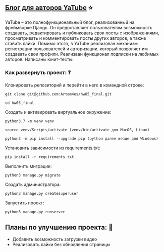 ## [Блог для авторов YaTube](https://turbotyoma.pythonanywhere.com/) :star:

YaTube – это полнофункциональный блог, реализованный на фреймворке Django. Он предоставляет пользователям возможность создавать, редактировать и публиковать свои посты с изображениями, просматривать и комментировать посты других авторов, а также ставить лайки. Помимо этого, в YaTube реализован механизм регистрации пользователей и авторизации, который позволяет им создавать свои профили. Реализван функционал подписки на любимых авторов. Написаны юнит-тесты.

### Как развернуть проект: :question:

Клонировать репозиторий и перейти в него в командной строке:

```
git clone git@github.com:Artem4es/hw05_final.git
```

```
cd hw05_final
```

Cоздать и активировать виртуальное окружение:

```
python3.7 -m venv venv
```

```
source venv/Scripts/activate (venv/bin/activate для МасOS, Linux)
```

```
python3 -m pip install --upgrade pip (python далее везде для Windows)
```

Установить зависимости из requirements.txt:

```
pip install -r requirements.txt
```

Выполнить миграции:
```
python3 manage.py migrate  
```

Создать администратора:
```
python3 manage.py createsuperuser
```

Запустить проект:

```
python3 manage.py runserver
```

## Планы по улучшению проекта: :rocket:

- Добавить возможность загрузки видео
- Реализовать лайки без обновления страницы
